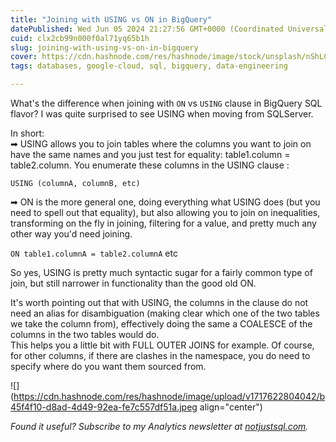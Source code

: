 ```yaml
---
title: "Joining with USING vs ON in BigQuery"
datePublished: Wed Jun 05 2024 21:27:56 GMT+0000 (Coordinated Universal Time)
cuid: clx2cb99n000f0al71yq65b1h
slug: joining-with-using-vs-on-in-bigquery
cover: https://cdn.hashnode.com/res/hashnode/image/stock/unsplash/nShLC-WruxQ/upload/a18d8d63a4a119d9c8f0da010b93eb74.jpeg
tags: databases, google-cloud, sql, bigquery, data-engineering

---
```


What's the difference when joining with `ON` vs `USING` clause in BigQuery SQL flavor? I was quite surprised to see USING when moving from SQLServer.  
  
In short:  
➡ USING allows you to join tables where the columns you want to join on have the same names and you just test for equality: table1.column = table2.column. You enumerate these columns in the USING clause :  
  
`USING (columnA, columnB, etc)`  
  
➡ ON is the more general one, doing everything what USING does (but you need to spell out that equality), but also allowing you to join on inequalities, transforming on the fly in joining, filtering for a value, and pretty much any other way you'd need joining.  
  
`ON table1.columnA = table2.columnA` etc  
  
So yes, USING is pretty much syntactic sugar for a fairly common type of join, but still narrower in functionality than the good old ON.  
  
It's worth pointing out that with USING, the columns in the clause do not need an alias for disambiguation (making clear which one of the two tables we take the column from), effectively doing the same a COALESCE of the columns in the two tables would do.  
This helps you a little bit with FULL OUTER JOINS for example. Of course, for other columns, if there are clashes in the namespace, you do need to specify where do you want them sourced from.

![](https://cdn.hashnode.com/res/hashnode/image/upload/v1717622804042/b45f4f10-d8ad-4d49-92ea-fe7c557df51a.jpeg align="center")

*Found it useful? Subscribe to my Analytics newsletter at* [*notjustsql.com*](https://www.notjustsql.com)*.*